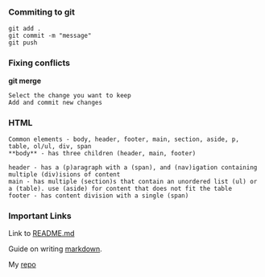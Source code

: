 ### Commiting to git
```
git add .
git commit -m "message"
git push
```

### Fixing conflicts
**git merge**
```
Select the change you want to keep 
Add and commit new changes
```

### HTML
```
Common elements - body, header, footer, main, section, aside, p, table, ol/ul, div, span
**body** - has three children (header, main, footer)

header - has a (p)aragraph with a (span), and (nav)igation containing multiple (div)isions of content
main - has multiple (section)s that contain an unordered list (ul) or a (table). use (aside) for content that does not fit the table
footer - has content division with a single (span)
```

### Important Links
Link to [README.md](https://github.com/tae-tae05/startup/blob/main/README.md)

Guide on writing [markdown](https://docs.github.com/en/get-started/writing-on-github/getting-started-with-writing-and-formatting-on-github/basic-writing-and-formatting-syntax).

My [repo](https://https://github.com/tae-tae05/startup)